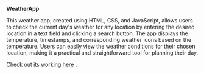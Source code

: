 **WeatherApp**

This weather app, created using HTML, CSS, and JavaScript, allows users to check the current day's weather for any location by entering the desired location in a text field and clicking a search button. The app displays the temperature, timestamps, and corresponding weather icons based on the temperature. Users can easily view the weather conditions for their chosen location, making it a practical and straightforward tool for planning their day.

Check out its working [here](weatherappwa.ccbp.tech) .
